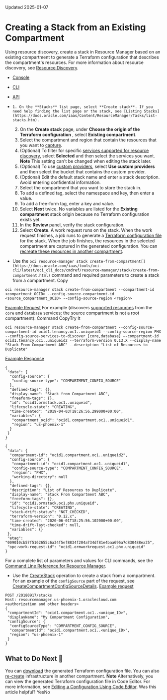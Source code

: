 Updated 2025-01-07
# Creating a Stack from an Existing Compartment
Using resource discovery, create a stack in Resource Manager based on an existing compartment to generate a Terraform configuration that describes the compartment's resources.
For more information about resource discovery, see [Resource Discovery](https://docs.oracle.com/en-us/iaas/Content/ResourceManager/Concepts/resource-discovery.htm#top "Discover already deployed Oracle Cloud Infrastructure resources using Resource Manager.").
  * [Console](https://docs.oracle.com/en-us/iaas/Content/ResourceManager/Tasks/create-stack-compartment.htm)
  * [CLI](https://docs.oracle.com/en-us/iaas/Content/ResourceManager/Tasks/create-stack-compartment.htm)
  * [API](https://docs.oracle.com/en-us/iaas/Content/ResourceManager/Tasks/create-stack-compartment.htm)


  *     1. On the **Stacks** list page, select **Create stack**. If you need help finding the list page or the stack, see [Listing Stacks](https://docs.oracle.com/iaas/Content/ResourceManager/Tasks/list-stacks.htm).
    2. On the **Create stack** page, under **Choose the origin of the Terraform configuration** , select **Existing compartment**.
    3. Select the compartment and region that contain the resources that you want to [capture](https://docs.oracle.com/en-us/iaas/Content/ResourceManager/Concepts/resource-discovery.htm#top "Discover already deployed Oracle Cloud Infrastructure resources using Resource Manager.").
    4. (Optional) To filter for specific [services supported for resource discovery](https://docs.oracle.com/en-us/iaas/Content/ResourceManager/Reference/services-reference.htm#supported-services), select **Selected** and then select the services you want.
**Note** This setting can't be changed when editing the stack later.
    5. (Optional) To use [custom providers](https://docs.oracle.com/en-us/iaas/Content/ResourceManager/Tasks/update-stack-custom-providers.htm#top "Update a stack to fetch custom providers from Object Storage buckets."), select **Use custom providers** and then select the bucket that contains the custom provider.
    6. (Optional) Edit the default stack name and enter a stack description. Avoid entering confidential information.
    7. Select the compartment that you want to store the stack in.
    8. To add a defined tag, select the namespace and key, then enter a value.
    9. To add a free-form tag, enter a key and value.
    10. Select **Next** twice.
No variables are listed for the **Existing compartment** stack origin because no Terraform configuration exists yet.
    11. In the **Review** panel, verify the stack configuration.
    12. Select **Create**.
A work request runs on the stack. When the work request finishes, a job runs to generate a [Terraform configuration file](https://docs.oracle.com/en-us/iaas/Content/ResourceManager/Concepts/terraformconfigresourcemanager.htm#top "Review requirements and recommendations for Terraform configurations used with Resource Manager. Use Terraform and Resource Manager to install, configure, and manage resources using the infrastructure-as-code model.") for the stack. When the job finishes, the resources in the selected compartment are captured in the generated configuration. You can [recreate these resources in another compartment](https://docs.oracle.com/en-us/iaas/Content/ResourceManager/Tasks/recreate-infra.htm#top "Using resource discovery in Resource Manager, re-create existing infrastructure from an existing compartment.").
  * Use the `oci resource-manager stack create-from-compartment[](https://docs.oracle.com/iaas/tools/oci-cli/latest/oci_cli_docs/cmdref/resource-manager/stack/create-from-compartment.html)` command and required parameters to create a stack from a compartment.
Copy
```
oci resource-manager stack create-from-compartment --compartment-id <compartment_OCID> --config-source-compartment-id <source_compartment_OCID> --config-source-region <region>
```

[Example Request](https://docs.oracle.com/en-us/iaas/Content/ResourceManager/Tasks/create-stack-compartment.htm)
For example (discovers [supported resources](https://docs.oracle.com/en-us/iaas/Content/ResourceManager/Concepts/resource-discovery.htm#supported-resources) from the `core` and `database` services; the source compartment is not a root compartment):
Command
CopyTry It
```
oci resource-manager stack create-from-compartment --config-source-compartment-id ocid1.tenancy.oc1..uniqueid1 --config-source-region PHX --config-source-services-to-discover [core,database] –-compartment-id ocid1.tenancy.oc1..uniqueid2 --terraform-version 0.13.X --display-name "Stack From Compartment ABC" --description "List of Resources to Duplicate"
```

[Example Response](https://docs.oracle.com/en-us/iaas/Content/ResourceManager/Tasks/create-stack-compartment.htm)
```
{
 "data": {
  "config-source": {
   "config-source-type": "COMPARTMENT_CONFIG_SOURCE"
  },
  "defined-tags": {},
  "display-name": "Stack from Compartment ABC",
  "freeform-tags": {},
  "id": "ocid1.ormstack.oc1..uniqueid",
  "lifecycle-state": "CREATING",
  "time-created": "2019-04-03T18:26:56.299000+00:00",
  "variables": {
   "compartment_ocid": "ocid1.compartment.oc1..uniqueid1", 
   "region": "us-phoenix-1"
  }
 }
}
```
```
{
 "data": {
  "compartment-id": "ocid1.compartment.oc1..uniqueid2",
  "config-source": {
   "compartment-id": "ocid1.compartment.oc1..uniqueid1",
   "config-source-type": "COMPARTMENT_CONFIG_SOURCE",
   "region": "PHX",
   "working-directory": null
  },
  "defined-tags": {},
  "description": "List of Resources to Duplicate",
  "display-name": "Stack From Compartment ABC",
  "freeform-tags": {},
  "id": "ocid1.ormstack.oc1.phx.uniqueid",
  "lifecycle-state": "CREATING",
  "stack-drift-status": "NOT_CHECKED",
  "terraform-version": "0.12.x",
  "time-created": "2020-06-01T18:25:56.102000+00:00",
  "time-drift-last-checked": null,
  "variables": {}
 },
 "etag": "009010cb57f5162655c6a34f5ef8834f204a734df81e4baa696a7d830488ea25",
 "opc-work-request-id": "ocid1.ormworkrequest.oc1.phx.uniqueid"
}
```

For a complete list of parameters and values for CLI commands, see the [Command Line Reference for Resource Manager](https://docs.oracle.com/iaas/tools/oci-cli/latest/oci_cli_docs/cmdref/resource-manager.html).
  * Use the [CreateStack](https://docs.oracle.com/iaas/api/#/en/resourcemanager/latest/Stack/CreateStack) operation to create a stack from a compartment.
For an example of the `configSource` part of the request, see [CreateCompartmentConfigSourceDetails](https://docs.oracle.com/iaas/api/#/en/resourcemanager/latest/datatypes/CreateCompartmentConfigSourceDetails).
[Example request](https://docs.oracle.com/en-us/iaas/Content/ResourceManager/Tasks/create-stack-compartment.htm)
```
POST /20180917/stacks
Host: resourcemanager.us-phoenix-1.oraclecloud.com
<authorization and other headers>
{
 "compartmentId": "ocid1.compartment.oc1..<unique_ID>",
 "displayName": "My Compartment Configuration",
 "configSource": {
  "configSourceType": "COMPARTMENT_CONFIG_SOURCE",
  "compartmentId": "ocid1.compartment.oc1..<unique_ID>",
  "region": "us-phoenix-1"
 }
}
```



## What to Do Next 🔗 
You can [download](https://docs.oracle.com/en-us/iaas/Content/ResourceManager/Tasks/get-stack-tf-config.htm#top "Download the Terraform configuration used by a stack in Resource Manager. The Terraform configuration file for a stack is the one associated with the most recent successful job.") the generated Terraform configuration file. You can also [re-create](https://docs.oracle.com/en-us/iaas/Content/ResourceManager/Tasks/recreate-infra.htm#top "Using resource discovery in Resource Manager, re-create existing infrastructure from an existing compartment.") infrastructure in another compartment.
**Note** Alternatively, you can view the generated Terraform configuration file in Code Editor. For more information, see [Editing a Configuration Using Code Editor](https://docs.oracle.com/en-us/iaas/Content/ResourceManager/Tasks/code-editor.htm#top "Use Code Editor to edit the Terraform configuration associated with a stack in Resource Manager.").
Was this article helpful?
YesNo

